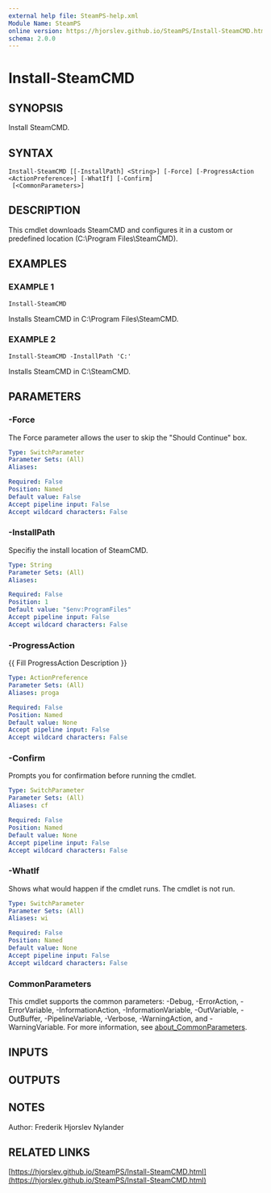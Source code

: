 ```yaml
---
external help file: SteamPS-help.xml
Module Name: SteamPS
online version: https://hjorslev.github.io/SteamPS/Install-SteamCMD.html
schema: 2.0.0
---
```


# Install-SteamCMD

## SYNOPSIS
Install SteamCMD.

## SYNTAX

```
Install-SteamCMD [[-InstallPath] <String>] [-Force] [-ProgressAction <ActionPreference>] [-WhatIf] [-Confirm]
 [<CommonParameters>]
```

## DESCRIPTION
This cmdlet downloads SteamCMD and configures it in a custom or
predefined location (C:\Program Files\SteamCMD).

## EXAMPLES

### EXAMPLE 1
```
Install-SteamCMD
```

Installs SteamCMD in C:\Program Files\SteamCMD.

### EXAMPLE 2
```
Install-SteamCMD -InstallPath 'C:'
```

Installs SteamCMD in C:\SteamCMD.

## PARAMETERS

### -Force
The Force parameter allows the user to skip the "Should Continue" box.

```yaml
Type: SwitchParameter
Parameter Sets: (All)
Aliases:

Required: False
Position: Named
Default value: False
Accept pipeline input: False
Accept wildcard characters: False
```

### -InstallPath
Specifiy the install location of SteamCMD.

```yaml
Type: String
Parameter Sets: (All)
Aliases:

Required: False
Position: 1
Default value: "$env:ProgramFiles"
Accept pipeline input: False
Accept wildcard characters: False
```

### -ProgressAction
{{ Fill ProgressAction Description }}

```yaml
Type: ActionPreference
Parameter Sets: (All)
Aliases: proga

Required: False
Position: Named
Default value: None
Accept pipeline input: False
Accept wildcard characters: False
```

### -Confirm
Prompts you for confirmation before running the cmdlet.

```yaml
Type: SwitchParameter
Parameter Sets: (All)
Aliases: cf

Required: False
Position: Named
Default value: None
Accept pipeline input: False
Accept wildcard characters: False
```

### -WhatIf
Shows what would happen if the cmdlet runs.
The cmdlet is not run.

```yaml
Type: SwitchParameter
Parameter Sets: (All)
Aliases: wi

Required: False
Position: Named
Default value: None
Accept pipeline input: False
Accept wildcard characters: False
```

### CommonParameters
This cmdlet supports the common parameters: -Debug, -ErrorAction, -ErrorVariable, -InformationAction, -InformationVariable, -OutVariable, -OutBuffer, -PipelineVariable, -Verbose, -WarningAction, and -WarningVariable. For more information, see [about_CommonParameters](http://go.microsoft.com/fwlink/?LinkID=113216).

## INPUTS

## OUTPUTS

## NOTES
Author: Frederik Hjorslev Nylander

## RELATED LINKS

[https://hjorslev.github.io/SteamPS/Install-SteamCMD.html](https://hjorslev.github.io/SteamPS/Install-SteamCMD.html)

